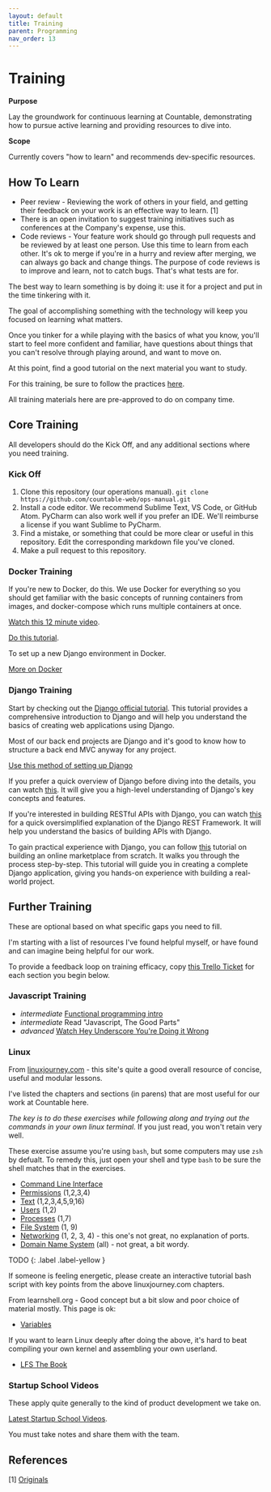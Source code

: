 ```yaml
---
layout: default
title: Training
parent: Programming
nav_order: 13
---
```

# Training

**Purpose**

Lay the groundwork for continuous learning at Countable, demonstrating how to pursue active learning and providing resources to dive into.

**Scope**

Currently covers "how to learn" and recommends dev-specific resources.

## How To Learn

- Peer review - Reviewing the work of others in your field, and getting their feedback on your work is an effective way to learn.
  \[1\]
- There is an open invitation to suggest training initiatives such as conferences at the Company's expense, use this.
- Code reviews - Your feature work should go through pull requests and be reviewed by at least one person. Use this time to learn from each other. It's ok to merge if you're in a hurry and review after merging, we can always go back and change things. The purpose of code reviews is to improve and learn, not to catch bugs. That's what tests are for.

The best way to learn something is by doing it: use it for a project and put in the time tinkering with it.

The goal of accomplishing something with the technology will keep you focused on learning what matters.

Once you tinker for a while playing with the basics of what you know, you'll start to feel more confident and familiar, have questions about things that you can't resolve through playing around, and want to move on.

At this point, find a good tutorial on the next material you want to study.

For this training, be sure to follow the practices
[here](PROGRAMMING.md).

All training materials here are pre-approved to do on company time.

## Core Training

All developers should do the Kick Off, and any additional sections where you need training.

### Kick Off

1. Clone this repository (our operations manual).
   `git clone https://github.com/countable-web/ops-manual.git`
2. Install a code editor. We recommend Sublime Text, VS Code, or GitHub Atom. PyCharm can also work well if you prefer an IDE. We'll reimburse a license if you want Sublime to PyCharm.
3. Find a mistake, or something that could be more clear or useful in this repository. Edit the corresponding markdown file you've cloned.
4. Make a pull request to this repository.

### Docker Training

If you're new to Docker, do this. We use Docker for everything so you should get familiar with the basic concepts of running containers from images, and docker-compose which runs multiple containers at once.

[Watch this 12 minute video](https://hackr.io/tutorial/learn-docker-in-12-minutes).

[Do this tutorial](https://docs.docker.com/compose/django/).

To set up a new Django environment in Docker.

[More on Docker](../../devops/DOCKER/)

### Django Training

Start by checking out the [Django official tutorial](https://docs.djangoproject.com/en/4.2/intro/tutorial01/). This tutorial provides a comprehensive introduction to Django and will help you understand the basics of creating web applications using Django.

Most of our back end projects are Django and it's good to know how to structure a back end MVC anyway for any project.

[Use this method of setting up Django](https://docs.docker.com/compose/django/)

If you prefer a quick overview of Django before diving into the details, you can watch [this](https://www.youtube.com/watch?v=0sMtoedWaf0). It will give you a high-level understanding of Django's key concepts and features.

If you're interested in building RESTful APIs with Django, you can watch [this](https://www.youtube.com/watch?v=cJveiktaOSQ) for a quick oversimplified explanation of the Django REST Framework. It will help you understand the basics of building APIs with Django.

To gain practical experience with Django, you can follow [this](https://www.youtube.com/watch?v=ZxMB6Njs3ck) tutorial on building an online marketplace from scratch. It walks you through the process step-by-step. This tutorial will guide you in creating a complete Django application, giving you hands-on experience with building a real-world project.

## Further Training

These are optional based on what specific gaps you need to fill.

I'm starting with a list of resources I've found helpful myself, or have found and can imagine being helpful for our work.

To provide a feedback loop on training efficacy, copy [this Trello Ticket](https://trello.com/c/rUsXiFoO/3-training-session-tracker-replace-title)
for each section you begin below.

### Javascript Training

- *intermediate* [Functional programming intro](http://reactivex.io/learnrx/)
- *intermediate* Read "Javascript, The Good Parts"
- *advanced* [Watch Hey Underscore You&#39;re Doing it Wrong](https://www.youtube.com/watch?v=m3svKOdZijA/)

### Linux

From [linuxjourney.com](http://www.linuxjourney.com) - this site's quite a good overall resource of concise, useful and modular lessons.

I've listed the chapters and sections (in parens) that are most useful for our work at Countable here.

*The key is to do these exercises while following along and trying out the commands in your own linux terminal.* If you just read, you won't retain very well.

These exercise assume you're using `bash`, but some computers may use `zsh` by defualt. To remedy this, just open your shell and type `bash` to be sure the shell matches that in the exercises.

- [Command Line Interface](https://linuxjourney.com/lesson/the-shell)
- [Permissions](https://linuxjourney.com/lesson/file-permissions)
  (1,2,3,4)
- [Text](https://linuxjourney.com/lesson/stdout-standard-out-redirect#)
  (1,2,3,4,5,9,16)
- [Users](https://linuxjourney.com/lesson/users-and-groups) (1,2)
- [Processes](https://linuxjourney.com/lesson/monitor-processes-ps-command)
  (1,7)
- [File System](https://linuxjourney.com/lesson/filesystem-hierarchy)
  (1, 9)
- [Networking](https://linuxjourney.com/lesson/network-basics) (1, 2,
  3, 4) - this one's not great, no explanation of ports.
- [Domain Name System](https://linuxjourney.com/lesson/what-is-dns)
  (all) - not great, a bit wordy.

TODO
{: .label .label-yellow }

If someone is feeling energetic, please create an interactive tutorial bash script with key points from the above linuxjourney.com chapters.

From learnshell.org - Good concept but a bit slow and poor choice of material mostly. This page is ok:

- [Variables](https://www.learnshell.org/en/Variables)

If you want to learn Linux deeply after doing the above, it's hard to beat compiling your own kernel and assembling your own userland.

- [LFS The Book](http://www.linuxfromscratch.org/lfs/view/stable/)

### Startup School Videos

These apply quite generally to the kind of product development we take on.

[Latest Startup School Videos](https://www.startupschool.org/latest).

You must take notes and share them with the team.

## References

\[1\]
[Originals](https://www.amazon.ca/Originals-How-Non-Conformists-Move-World/dp/0525429565)
